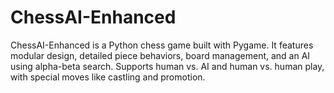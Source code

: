 # ChessAI-Enhanced
ChessAI-Enhanced is a Python chess game built with Pygame. It features modular design, detailed piece behaviors, board management, and an AI using alpha-beta search. Supports human vs. AI and human vs. human play, with special moves like castling and promotion.

